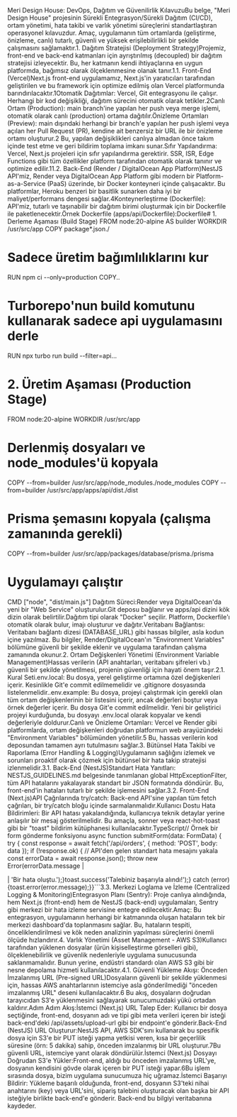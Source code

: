 Meri Design House: DevOps, Dağıtım ve Güvenilirlik KılavuzuBu belge, "Meri Design House" projesinin Sürekli Entegrasyon/Sürekli Dağıtım (CI/CD), ortam yönetimi, hata takibi ve varlık yönetimi süreçlerini standartlaştıran operasyonel kılavuzdur. Amaç, uygulamanın tüm ortamlarda (geliştirme, önizleme, canlı) tutarlı, güvenli ve yüksek erişilebilirlikli bir şekilde çalışmasını sağlamaktır.1. Dağıtım Stratejisi (Deployment Strategy)Projemiz, front-end ve back-end katmanları için ayrıştırılmış (decoupled) bir dağıtım stratejisi izleyecektir. Bu, her katmanın kendi ihtiyaçlarına en uygun platformda, bağımsız olarak ölçeklenmesine olanak tanır.1.1. Front-End (Vercel)Next.js front-end uygulamamız, Next.js'in yaratıcıları tarafından geliştirilen ve bu framework için optimize edilmiş olan Vercel platformunda barındırılacaktır.1Otomatik Dağıtımlar: Vercel, Git entegrasyonu ile çalışır. Herhangi bir kod değişikliği, dağıtım sürecini otomatik olarak tetikler.2Canlı Ortam (Production): main branch'ine yapılan her push veya merge işlemi, otomatik olarak canlı (production) ortama dağıtılır.Önizleme Ortamları (Preview): main dışındaki herhangi bir branch'e yapılan her push işlemi veya açılan her Pull Request (PR), kendine ait benzersiz bir URL ile bir önizleme ortamı oluşturur.2 Bu, yapılan değişiklikleri canlıya almadan önce takım içinde test etme ve geri bildirim toplama imkanı sunar.Sıfır Yapılandırma: Vercel, Next.js projeleri için sıfır yapılandırma gerektirir. SSR, ISR, Edge Functions gibi tüm özellikler platform tarafından otomatik olarak tanınır ve optimize edilir.11.2. Back-End (Render / DigitalOcean App Platform)NestJS API'miz, Render veya DigitalOcean App Platform gibi modern bir Platform-as-a-Service (PaaS) üzerinde, bir Docker konteyneri içinde çalışacaktır. Bu platformlar, Heroku benzeri bir basitlik sunarken daha iyi bir maliyet/performans dengesi sağlar.4Konteynerleştirme (Dockerfile): API'miz, tutarlı ve taşınabilir bir dağıtım birimi oluşturmak için bir Dockerfile ile paketlenecektir.Örnek Dockerfile (apps/api/Dockerfile):Dockerfile# 1. Derleme Aşaması (Build Stage)
FROM node:20-alpine AS builder
WORKDIR /usr/src/app
COPY package*.json./
# Sadece üretim bağımlılıklarını kur
RUN npm ci --only=production
COPY..
# Turborepo'nun build komutunu kullanarak sadece api uygulamasını derle
RUN npx turbo run build --filter=api...

# 2. Üretim Aşaması (Production Stage)
FROM node:20-alpine
WORKDIR /usr/src/app
# Derlenmiş dosyaları ve node_modules'ü kopyala
COPY --from=builder /usr/src/app/node_modules./node_modules
COPY --from=builder /usr/src/app/apps/api/dist./dist
# Prisma şemasını kopyala (çalışma zamanında gerekli)
COPY --from=builder /usr/src/app/packages/database/prisma./prisma

# Uygulamayı çalıştır
CMD ["node", "dist/main.js"]
Dağıtım Süreci:Render veya DigitalOcean'da yeni bir "Web Service" oluşturulur.Git deposu bağlanır ve apps/api dizini kök dizin olarak belirtilir.Dağıtım tipi olarak "Docker" seçilir. Platform, Dockerfile'ı otomatik olarak bulur, imajı oluşturur ve dağıtır.Veritabanı Bağlantısı: Veritabanı bağlantı dizesi (DATABASE_URL) gibi hassas bilgiler, asla kodun içine yazılmaz. Bu bilgiler, Render/DigitalOcean'ın "Environment Variables" bölümüne güvenli bir şekilde eklenir ve uygulama tarafından çalışma zamanında okunur.2. Ortam Değişkenleri Yönetimi (Environment Variable Management)Hassas verilerin (API anahtarları, veritabanı şifreleri vb.) güvenli bir şekilde yönetilmesi, projenin güvenliği için hayati önem taşır.2.1. Kural Seti.env.local: Bu dosya, yerel geliştirme ortamına özel değişkenleri içerir. Kesinlikle Git'e commit edilmemelidir ve .gitignore dosyasında listelenmelidir..env.example: Bu dosya, projeyi çalıştırmak için gerekli olan tüm ortam değişkenlerinin bir listesini içerir, ancak değerleri boştur veya örnek değerler içerir. Bu dosya Git'e commit edilmelidir. Yeni bir geliştirici projeyi kurduğunda, bu dosyayı .env.local olarak kopyalar ve kendi değerleriyle doldurur.Canlı ve Önizleme Ortamları: Vercel ve Render gibi platformlarda, ortam değişkenleri doğrudan platformun web arayüzündeki "Environment Variables" bölümünden yönetilir.5 Bu, hassas verilerin kod deposundan tamamen ayrı tutulmasını sağlar.3. Bütünsel Hata Takibi ve Raporlama (Error Handling & Logging)Uygulamanın sağlığını izlemek ve sorunları proaktif olarak çözmek için bütünsel bir hata takip stratejisi izlenmelidir.3.1. Back-End (NestJS)Standart Hata Yanıtları: NESTJS_GUIDELINES.md belgesinde tanımlanan global HttpExceptionFilter, tüm API hatalarını yakalayarak standart bir JSON formatında döndürür. Bu, front-end'in hataları tutarlı bir şekilde işlemesini sağlar.3.2. Front-End (Next.js)API Çağrılarında try/catch: Back-end API'sine yapılan tüm fetch çağrıları, bir try/catch bloğu içinde sarmalanmalıdır.Kullanıcı Dostu Hata Bildirimleri: Bir API hatası yakalandığında, kullanıcıya teknik detaylar yerine anlaşılır bir mesaj gösterilmelidir. Bu amaçla, sonner veya react-hot-toast gibi bir "toast" bildirim kütüphanesi kullanılacaktır.TypeScript// Örnek bir form gönderme fonksiyonu
async function submitForm(data: FormData) {
  try {
    const response = await fetch('/api/orders', { method: 'POST', body: data });
    if (!response.ok) {
      // API'den gelen standart hata mesajını yakala
      const errorData = await response.json();
      throw new Error(errorData.message |

| 'Bir hata oluştu.');}toast.success('Talebiniz başarıyla alındı!');} catch (error) {toast.error(error.message);}}```3.3. Merkezi Loglama ve İzleme (Centralized Logging & Monitoring)Entegrasyon Planı (Sentry): Proje canlıya alındığında, hem Next.js (front-end) hem de NestJS (back-end) uygulamaları, Sentry gibi merkezi bir hata izleme servisine entegre edilecektir.Amaç: Bu entegrasyon, uygulamanın herhangi bir katmanında oluşan hataların tek bir merkezi dashboard'da toplanmasını sağlar. Bu, hataların tespiti, önceliklendirilmesi ve kök neden analizinin yapılması süreçlerini önemli ölçüde hızlandırır.4. Varlık Yönetimi (Asset Management - AWS S3)Kullanıcı tarafından yüklenen dosyalar (ürün kişiselleştirme görselleri gibi), ölçeklenebilirlik ve güvenlik nedenleriyle uygulama sunucusunda saklanmamalıdır. Bunun yerine, endüstri standardı olan AWS S3 gibi bir nesne depolama hizmeti kullanılacaktır.4.1. Güvenli Yükleme Akışı: Önceden İmzalanmış URL (Pre-signed URL)Dosyaların güvenli bir şekilde yüklenmesi için, hassas AWS anahtarlarının istemciye asla gönderilmediği "önceden imzalanmış URL" deseni kullanılacaktır.6 Bu akış, dosyaların doğrudan tarayıcıdan S3'e yüklenmesini sağlayarak sunucumuzdaki yükü ortadan kaldırır.Adım Adım Akış:İstemci (Next.js) URL Talep Eder: Kullanıcı bir dosya seçtiğinde, front-end, dosyanın adı ve tipi gibi meta verileri içeren bir isteği back-end'deki /api/assets/upload-url gibi bir endpoint'e gönderir.Back-End (NestJS) URL Oluşturur:NestJS API, AWS SDK'sını kullanarak bu spesifik dosya için S3'e bir PUT isteği yapma yetkisi veren, kısa bir geçerlilik süresine (örn: 5 dakika) sahip, önceden imzalanmış bir URL oluşturur.7Bu güvenli URL, istemciye yanıt olarak döndürülür.İstemci (Next.js) Dosyayı Doğrudan S3'e Yükler:Front-end, aldığı bu önceden imzalanmış URL'ye, dosyanın kendisini gövde olarak içeren bir PUT isteği yapar.6Bu işlem sırasında dosya, bizim uygulama sunucumuza hiç uğramaz.İstemci Başarıyı Bildirir: Yükleme başarılı olduğunda, front-end, dosyanın S3'teki nihai anahtarını (key) veya URL'sini, sipariş talebini oluşturacak olan başka bir API isteğiyle birlikte back-end'e gönderir. Back-end bu bilgiyi veritabanına kaydeder.